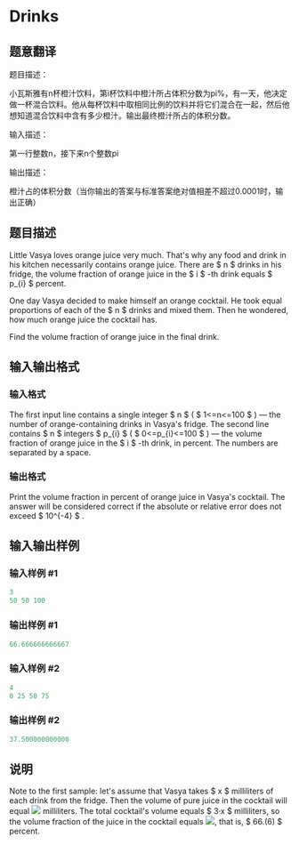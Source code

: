 # Drinks

## 题意翻译

题目描述：

小瓦斯雅有n杯橙汁饮料，第i杯饮料中橙汁所占体积分数为pi%，有一天，他决定做一杯混合饮料。他从每杯饮料中取相同比例的饮料并将它们混合在一起，然后他想知道混合饮料中含有多少橙汁。输出最终橙汁所占的体积分数。

输入描述：

第一行整数n，接下来n个整数pi

输出描述：

橙汁占的体积分数（当你输出的答案与标准答案绝对值相差不超过0.0001时，输出正确）

## 题目描述

Little Vasya loves orange juice very much. That's why any food and drink in his kitchen necessarily contains orange juice. There are $ n $ drinks in his fridge, the volume fraction of orange juice in the $ i $ -th drink equals $ p_{i} $ percent.

One day Vasya decided to make himself an orange cocktail. He took equal proportions of each of the $ n $ drinks and mixed them. Then he wondered, how much orange juice the cocktail has.

Find the volume fraction of orange juice in the final drink.

## 输入输出格式

### 输入格式

The first input line contains a single integer $ n $ ( $ 1<=n<=100 $ ) — the number of orange-containing drinks in Vasya's fridge. The second line contains $ n $ integers $ p_{i} $ ( $ 0<=p_{i}<=100 $ ) — the volume fraction of orange juice in the $ i $ -th drink, in percent. The numbers are separated by a space.

### 输出格式

Print the volume fraction in percent of orange juice in Vasya's cocktail. The answer will be considered correct if the absolute or relative error does not exceed $ 10^{-4} $ .

## 输入输出样例

### 输入样例 #1

```cpp
3
50 50 100

```
### 输出样例 #1

```cpp
66.666666666667

```
### 输入样例 #2

```cpp
4
0 25 50 75

```
### 输出样例 #2

```cpp
37.500000000000

```
## 说明

Note to the first sample: let's assume that Vasya takes $ x $ milliliters of each drink from the fridge. Then the volume of pure juice in the cocktail will equal ![](https://cdn.luogu.com.cn/upload/vjudge_pic/CF200B/7c2a6a8bbcdbfef1f9a32c2eb1f7549c3c17c619.png) milliliters. The total cocktail's volume equals $ 3·x $ milliliters, so the volume fraction of the juice in the cocktail equals ![](https://cdn.luogu.com.cn/upload/vjudge_pic/CF200B/cc3d21395b67607dff0b7baa3b0b870221e3352d.png), that is, $ 66.(6) $ percent.

